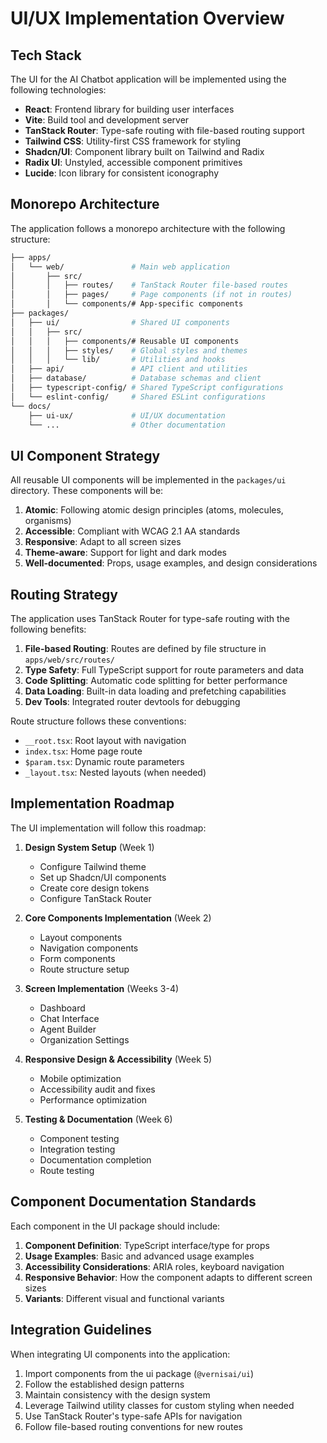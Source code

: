 # UI/UX Implementation Overview

## Tech Stack

The UI for the AI Chatbot application will be implemented using the following technologies:

- **React**: Frontend library for building user interfaces
- **Vite**: Build tool and development server
- **TanStack Router**: Type-safe routing with file-based routing support
- **Tailwind CSS**: Utility-first CSS framework for styling
- **Shadcn/UI**: Component library built on Tailwind and Radix
- **Radix UI**: Unstyled, accessible component primitives
- **Lucide**: Icon library for consistent iconography

## Monorepo Architecture

The application follows a monorepo architecture with the following structure:

```bash
├── apps/
│   └── web/               # Main web application
│       ├── src/
│       │   ├── routes/    # TanStack Router file-based routes
│       │   ├── pages/     # Page components (if not in routes)
│       │   └── components/# App-specific components
├── packages/
│   ├── ui/                # Shared UI components
│   │   ├── src/
│   │   │   ├── components/# Reusable UI components
│   │   │   ├── styles/    # Global styles and themes
│   │   │   └── lib/       # Utilities and hooks
│   ├── api/               # API client and utilities
│   ├── database/          # Database schemas and client
│   ├── typescript-config/ # Shared TypeScript configurations
│   └── eslint-config/     # Shared ESLint configurations
└── docs/
    ├── ui-ux/             # UI/UX documentation
    └── ...                # Other documentation
```

## UI Component Strategy

All reusable UI components will be implemented in the `packages/ui` directory. These components will be:

1. **Atomic**: Following atomic design principles (atoms, molecules, organisms)
2. **Accessible**: Compliant with WCAG 2.1 AA standards
3. **Responsive**: Adapt to all screen sizes
4. **Theme-aware**: Support for light and dark modes
5. **Well-documented**: Props, usage examples, and design considerations

## Routing Strategy

The application uses TanStack Router for type-safe routing with the following benefits:

1. **File-based Routing**: Routes are defined by file structure in `apps/web/src/routes/`
2. **Type Safety**: Full TypeScript support for route parameters and data
3. **Code Splitting**: Automatic code splitting for better performance
4. **Data Loading**: Built-in data loading and prefetching capabilities
5. **Dev Tools**: Integrated router devtools for debugging

Route structure follows these conventions:

- `__root.tsx`: Root layout with navigation
- `index.tsx`: Home page route
- `$param.tsx`: Dynamic route parameters
- `_layout.tsx`: Nested layouts (when needed)

## Implementation Roadmap

The UI implementation will follow this roadmap:

1. **Design System Setup** (Week 1)

   - Configure Tailwind theme
   - Set up Shadcn/UI components
   - Create core design tokens
   - Configure TanStack Router

2. **Core Components Implementation** (Week 2)

   - Layout components
   - Navigation components
   - Form components
   - Route structure setup

3. **Screen Implementation** (Weeks 3-4)

   - Dashboard
   - Chat Interface
   - Agent Builder
   - Organization Settings

4. **Responsive Design & Accessibility** (Week 5)

   - Mobile optimization
   - Accessibility audit and fixes
   - Performance optimization

5. **Testing & Documentation** (Week 6)
   - Component testing
   - Integration testing
   - Documentation completion
   - Route testing

## Component Documentation Standards

Each component in the UI package should include:

1. **Component Definition**: TypeScript interface/type for props
2. **Usage Examples**: Basic and advanced usage examples
3. **Accessibility Considerations**: ARIA roles, keyboard navigation
4. **Responsive Behavior**: How the component adapts to different screen sizes
5. **Variants**: Different visual and functional variants

## Integration Guidelines

When integrating UI components into the application:

1. Import components from the ui package (`@vernisai/ui`)
2. Follow the established design patterns
3. Maintain consistency with the design system
4. Leverage Tailwind utility classes for custom styling when needed
5. Use TanStack Router's type-safe APIs for navigation
6. Follow file-based routing conventions for new routes
